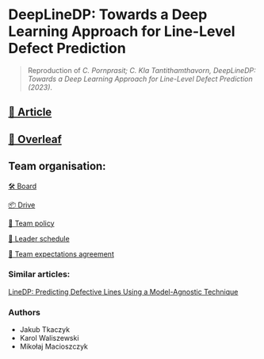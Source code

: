 # DeepLineDP: Towards a Deep Learning Approach for Line-Level Defect Prediction

> Reproduction of _C. Pornprasit; C. Kla Tantithamthavorn, DeepLineDP: Towards a Deep Learning Approach for Line-Level Defect Prediction (2023)_.

## [📑 Article](./DeepLineDP_Towards_a_Deep_Learning_Approach_for_Line-Level_Defect_Prediction.pdf)

## [🌿 Overleaf](https://www.overleaf.com/project/6401cad83a0de65cdab78021)

## Team organisation:

[🛠️ Board](https://github.com/orgs/pwr-pbr23/projects/2/views/1)

[📦 Drive](https://drive.google.com/drive/folders/1_MXc-f5kqJA_23dCv05t6dJl375_0nnU?usp=sharing)

[📄 Team policy](./TeamPolicy.md)

[📄 Leader schedule](./TeamSchedule.md)

[📄 Team expectations agreement](./TeamExpectationsAgreement.md)

### Similar articles:

[LineDP: Predicting Defective Lines Using a Model-Agnostic Technique](https://www.computer.org/csdl/journal/ts/2022/05/09193975/1n0EsxgwzDy)

### Authors

- Jakub Tkaczyk
- Karol Waliszewski
- Mikołaj Macioszczyk
